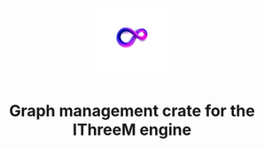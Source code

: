 <div align="center">
  <a href="">
    <img src="pics/logo.png" width="128" height="128" alt="IThreeM" />
  </a>
  <h1>Graph management crate for the IThreeM engine</h1>
</div>
